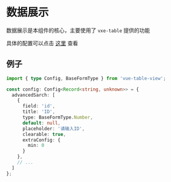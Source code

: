 # 数据展示
数据展示是本组件的核心，主要使用了 `vxe-table` 提供的功能

具体的配置可以点击 [这里](../config/component-config.md) 查看

## 例子

```ts
import { type Config, BaseFormType } from 'vue-table-view';

const config: Config<Record<string, unknown>> = {
  advancedSarch: [
    {
      field: 'id',
      title: 'ID',
      type: BaseFormType.Number,
      default: null,
      placeholder: '请输入ID',
      clearable: true,
      extraConfig: {
        min: 0
      }
    },
    // ...
  ]
};
```

